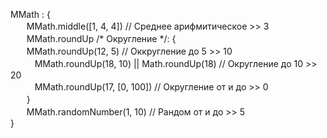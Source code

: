 MMath : {<br />
ㅤㅤMMath.middle([1, 4, 4]) // Среднее арифмитическое >> 3<br />
ㅤㅤMMath.roundUp /* Округление */: { <br />
  ㅤㅤMMath.roundUp(12, 5) // Оккругление до 5 >> 10<br />
ㅤㅤㅤMMath.roundUp(18, 10) || Math.roundUp(18) // Округление до 10 >> 20<br />
ㅤㅤㅤMMath.roundUp(17, [0, 100]) // Округление от и до >> 0<br />
ㅤㅤ}<br />
ㅤㅤMMath.randomNumber(1, 10) // Рандом от и до >> 5<br />
}<br />
